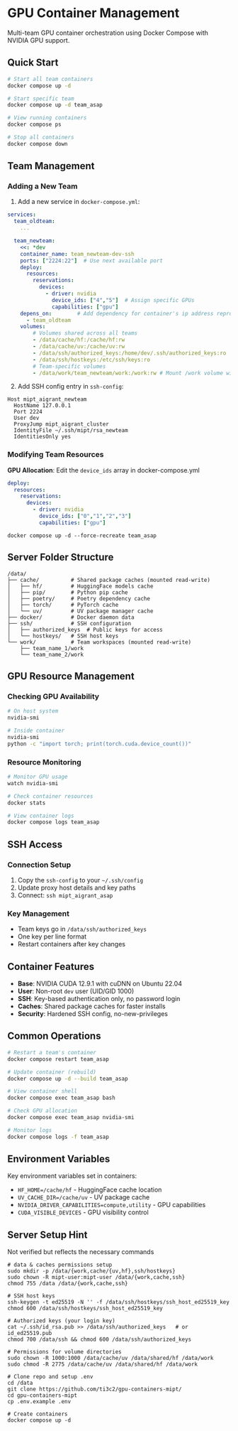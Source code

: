 # GPU Container Management

Multi-team GPU container orchestration using Docker Compose with NVIDIA GPU support.

## Quick Start

```bash
# Start all team containers
docker compose up -d

# Start specific team
docker compose up -d team_asap

# View running containers
docker compose ps

# Stop all containers
docker compose down
```

## Team Management

### Adding a New Team

1. Add a new service in `docker-compose.yml`:
```yaml
services:
  team_oldteam:
    ...

  team_newteam:
    <<: *dev
    container_name: team_newteam-dev-ssh
    ports: ["2224:22"]  # Use next available port
    deploy:
      resources:
        reservations:
          devices:
            - driver: nvidia
              device_ids: ["4","5"]  # Assign specific GPUs
              capabilities: ["gpu"]
    depens_on:        # Add dependency for container's ip address reproducibility
      - team_oldteam
    volumes:
        # Volumes shared across all teams
        - /data/cache/hf:/cache/hf:rw
        - /data/cache/uv:/cache/uv:rw
        - /data/ssh/authorized_keys:/home/dev/.ssh/authorized_keys:ro
        - /data/ssh/hostkeys:/etc/ssh/keys:ro
        # Team-specific volumes
        - /data/work/team_newteam/work:/work:rw # Mount /work volume with team name

```

2. Add SSH config entry in `ssh-config`:
```
Host mipt_aigrant_newteam
  HostName 127.0.0.1
  Port 2224
  User dev
  ProxyJump mipt_aigrant_cluster
  IdentityFile ~/.ssh/mipt/rsa_newteam
  IdentitiesOnly yes
```

### Modifying Team Resources

**GPU Allocation**: Edit the `device_ids` array in docker-compose.yml
```yaml
deploy:
  resources:
    reservations:
      devices:
        - driver: nvidia
          device_ids: ["0","1","2","3"]
          capabilities: ["gpu"]
```

```
docker compose up -d --force-recreate team_asap
```


## Server Folder Structure

```
/data/
├── cache/          # Shared package caches (mounted read-write)
│   ├── hf/         # HuggingFace models cache
│   ├── pip/        # Python pip cache
│   ├── poetry/     # Poetry dependency cache
│   ├── torch/      # PyTorch cache
│   └── uv/         # UV package manager cache
├── docker/         # Docker daemon data
├── ssh/            # SSH configuration
│   ├── authorized_keys  # Public keys for access
│   └── hostkeys/   # SSH host keys
└── work/           # Team workspaces (mounted read-write)
    ├── team_name_1/work
    └── team_name_2/work
```

## GPU Resource Management

### Checking GPU Availability
```bash
# On host system
nvidia-smi

# Inside container
nvidia-smi
python -c "import torch; print(torch.cuda.device_count())"
```

### Resource Monitoring
```bash
# Monitor GPU usage
watch nvidia-smi

# Check container resources
docker stats

# View container logs
docker compose logs team_asap
```

## SSH Access

### Connection Setup
1. Copy the `ssh-config` to your `~/.ssh/config`
2. Update proxy host details and key paths
3. Connect: `ssh mipt_aigrant_asap`

### Key Management
- Team keys go in `/data/ssh/authorized_keys`
- One key per line format
- Restart containers after key changes

## Container Features

- **Base**: NVIDIA CUDA 12.9.1 with cuDNN on Ubuntu 22.04
- **User**: Non-root `dev` user (UID/GID 1000)
- **SSH**: Key-based authentication only, no password login
- **Caches**: Shared package caches for faster installs
- **Security**: Hardened SSH config, no-new-privileges

## Common Operations

```bash
# Restart a team's container
docker compose restart team_asap

# Update container (rebuild)
docker compose up -d --build team_asap

# View container shell
docker compose exec team_asap bash

# Check GPU allocation
docker compose exec team_asap nvidia-smi

# Monitor logs
docker compose logs -f team_asap
```

## Environment Variables

Key environment variables set in containers:
- `HF_HOME=/cache/hf` - HuggingFace cache location
- `UV_CACHE_DIR=/cache/uv` - UV package cache
- `NVIDIA_DRIVER_CAPABILITIES=compute,utility` - GPU capabilities
- `CUDA_VISIBLE_DEVICES` - GPU visibility control

## Server Setup Hint

Not verified but reflects the necessary commands

```
# data & caches permissions setup
sudo mkdir -p /data/{work,cache/{uv,hf},ssh/hostkeys}
sudo chown -R mipt-user:mipt-user /data/{work,cache,ssh}
chmod 755 /data /data/{work,cache,ssh}

# SSH host keys
ssh-keygen -t ed25519 -N '' -f /data/ssh/hostkeys/ssh_host_ed25519_key
chmod 600 /data/ssh/hostkeys/ssh_host_ed25519_key

# Authorized keys (your login key)
cat ~/.ssh/id_rsa.pub >> /data/ssh/authorized_keys   # or id_ed25519.pub
chmod 700 /data/ssh && chmod 600 /data/ssh/authorized_keys

# Permissions for volume directories
sudo chown -R 1000:1000 /data/cache/uv /data/shared/hf /data/work
sudo chmod -R 2775 /data/cache/uv /data/shared/hf /data/work

# Clone repo and setup .env
cd /data
git clone https://github.com/ti3c2/gpu-containers-mipt/
cd gpu-containers-mipt
cp .env.example .env

# Create containers
docker compose up -d

```
